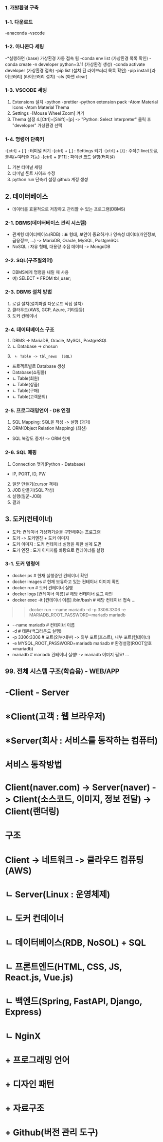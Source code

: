 ### 1. 개발환경 구축

### 1-1. 다운로드
-anaconda
-vscode

### 1-2. 아나콘다 세팅
-*실행하면 (base) 가상환경 자동 접속 됨
-conda env list                                (가상환경 목록 확인)
-conda create -n developer python=3.11         (가상환경 생성)
-conda activate developer                      (가상환경 접속)
-pip list                                      (설치 된 라이브러리 목록 확인)
-pip install [라이브러리]                       (라이브러리 설치)
-cls                                           (화면 clear) 

### 1-3. VSCODE 세팅
1. Extensions  설치
-python 
-prettier
-python extension pack
-Atom Material Icons
-Atom Material Thema
2. Settings
-[Mouse Wheel Zoom] 켜기
3. Thema 설정
4.[Ctrl]+[Shift]+[p] -> "Python: Select Interpreter" 클릭 후 "developer" 가상환경 선택

### 1-4. 명령어 단축키
-[ctrl] + [`] : 터미널 켜기
-[ctrl] + [,] : Settings 켜기
-[ctrl] + [/] : 주석(1 line)토글, 블록(+여러줄 가능)
-[ctrl] + [F11] : 파이썬 코드 실행(터미널)

1. 기본 터미널 세팅
2. 터미널 폰트 사이즈 수정
3. python run 단축키 설정
github 계정 생성

## 2. 데이터베이스
- 데이터를 효율적으로 저장하고 관리할 수 있는 프로그램(DBMS)

### 2-1. DBMS(데이터베이스 관리 시스템)
- 관계형 데이터베이스(RDB) : 표 형태, 보안이 중요하거나 영속성 데이터(개인정보, 금융정보, ...)
   -> MariaDB, Oracle, MySQL, PostgreSQL
- NoSQL : 자유 형태, 대용량 수집 데이터
   -> MongoDB

### 2-2. SQL(구조질의어)
- DBMS에게 명령을 내릴 때 사용
- 예) SELECT * FROM tbl_user;

### 2-3. DBMS 설치 방법
1. 로컬 설치(설치파일 다운로드 직접 설치)
2. 클라우드(AWS, GCP, Azure, 기타등등)
3. 도커 컨테이너

### 2-4. 데이터베이스 구조
 1. DBMS -> MariaDB, Oracle, MySQL, PostgreSQL
 2. ㄴ Database -> chosun
 3.      ㄴ Table -> tbl_news  (SQL)
 - 프로젝트별로 Database 생성
 - Database(쇼핑몰)
 -    ㄴ Table(회원)
 -    ㄴ Table(상품)
 -    ㄴ Table(구매)
 -    ㄴ Table(고객문의)

### 2-5. 프로그래밍언어 - DB 연결
1. SQL Mapping: SQL을 작성 -> 실행 (과거)
2. ORM(Object Relation Mapping)   (최신)
- SQL 복잡도 증가! -> ORM 한계

### 2-6. SQL 매핑
1. Connection 맺기(Python - Database)
 - IP, PORT, ID, PW
2. 일꾼 만들기(cursor 객체)
3. JOB 만들기(SQL 작성)
4. 실행(일꾼-JOB)
5. 결과

## 3. 도커(컨테이너)
- 도커: 컨테이너 가상화기술을 구현해주는 프로그램
- 도커 -> 도커엔진 + 도커 이미지
- 도커 이미지 : 도커 컨테이너 실행을 위한 설계 도면
- 도커 엔진 : 도커 이미지를 바탕으로 컨테이너를 실행

### 3-1. 도커 명령어
- docker ps      # 현재 실행중인 컨테이너 확인
- docker images  # 현재 보유하고 있는 컨테이너 이미지 확인
- docker run     # 도커 컨테이너 실행
- docker logs [컨테이너 이름]  # 해당 컨테이너 로그 확인
- docker exec -it [컨테이너 이름] /bin/bash  # 해당 컨테이너 접속
...

>> docker run --name mariadb -d -p 3306:3306 -e MARIADB_ROOT_PASSWORD=mariadb mariadb
- --name mariadb   # 컨테이너 이름 
- -d               # 데몬(백그라운드 실행)
- -p 3306:3306     # 포트(외부:내부) -> 외부 포트(호스트), 내부 포트(컨테이너)
- -e MYSQL_ROOT_PASSWORD=mariadb mariadb  # 환경설정(ROOT암호=mariadb)
- mariadb          # mariadb 컨테이너 실행! -> mariadb 이미지 필요!
...


## 99. 전체 시스템 구조(학습용) - WEB/APP
# -Client - Server
# *Client(고객 : 웹 브라우저)
# *Server(회사 : 서비스를 동작하는 컴퓨터)
# 
# 서비스 동작방법
# Client(naver.com) -> Server(naver) -> Client(소스코드, 이미지, 정보 전달) -> Client(랜더링)

# 구조
# Client -> 네트워크 -> 클라우드 컴퓨팅(AWS)
#                          ㄴ Server(Linux : 운영체제)
#                               ㄴ 도커 컨데이너
#                                      ㄴ 데이터베이스(RDB, NoSOL) + SQL
#                                      ㄴ 프론트엔드(HTML, CSS, JS, React.js, Vue.js)
#                                      ㄴ 백엔드(Spring, FastAPI, Django, Express)
#                                      ㄴ NginX
# + 프로그래밍 언어
# + 디자인 패턴
# + 자료구조
# + Github(버전 관리 도구)                    





